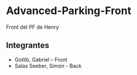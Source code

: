 # Advanced-Parking-Front

Front del PF de Henry

## Integrantes


- Gotlib, Gabriel – Front
- Salas Seeber, Simón - Back

